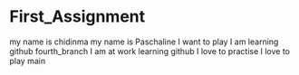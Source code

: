 # First_Assignment
my name is chidinma
my name is Paschaline
I want to play
I am learning github
fourth_branch
I am at work learning github
I love to practise
I love to play
 main
